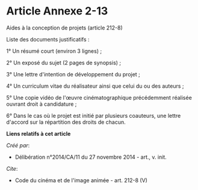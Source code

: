 # Article Annexe 2-13

Aides à la conception de projets (article 212-8) 

Liste des documents justificatifs : 

1° Un résumé court (environ 3 lignes) ; 

2° Un exposé du sujet (2 pages de synopsis) ; 

3° Une lettre d'intention de développement du projet ; 

4° Un curriculum vitae du réalisateur ainsi que celui du ou des auteurs ; 

5° Une copie vidéo de l'œuvre cinématographique précédemment réalisée ouvrant droit à candidature ; 

6° Dans le cas où le projet est initié par plusieurs coauteurs, une lettre d'accord sur la répartition des droits de chacun.

**Liens relatifs à cet article**

_Créé par_:

  - Délibération n°2014/CA/11 du 27 novembre 2014 - art., v. init.

_Cite_:

  - Code du cinéma et de l'image animée - art. 212-8 (V)
